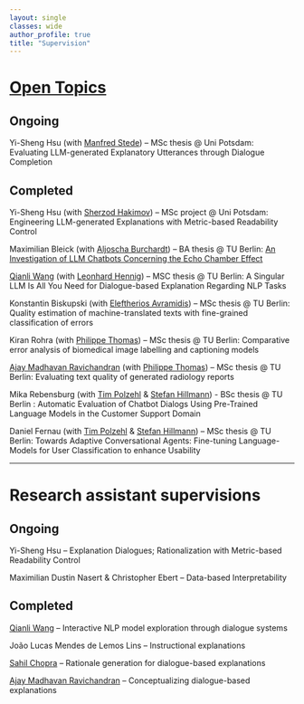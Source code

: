 ```yaml
---
layout: single
classes: wide
author_profile: true
title: "Supervision"
---
```


# [Open Topics](./topics.md)

## Ongoing
Yi-Sheng Hsu (with [Manfred Stede](https://www.ling.uni-potsdam.de/~stede/)) – MSc thesis @ Uni Potsdam: Evaluating LLM-generated Explanatory Utterances through Dialogue Completion  


## Completed
Yi-Sheng Hsu (with [Sherzod Hakimov](https://sherzod-hakimov.github.io/)) – MSc project @ Uni Potsdam: Engineering LLM-generated Explanations with Metric-based Readability Control  

Maximilian Bleick (with [Aljoscha Burchardt](https://www.dfki.de/~aburch/)) – BA thesis @ TU Berlin: [An Investigation of LLM Chatbots Concerning the Echo Chamber Effect](https://tu.berlin/index.php?id=246820)  

[Qianli Wang](https://github.com/qiaw99) (with [Leonhard Hennig](https://dfki-nlp.github.io/authors/leonhard-hennig/)) – MSC thesis @ TU Berlin: A Singular LLM Is All You Need for Dialogue-based Explanation Regarding NLP Tasks  

Konstantin Biskupski (with [Eleftherios Avramidis](https://github.com/lefterav)) – MSc thesis @ TU Berlin: Quality estimation of machine-translated texts with fine-grained classification of errors  

Kiran Rohra (with [Philippe Thomas](https://github.com/erechtheus)) – MSc thesis @ TU Berlin: Comparative error analysis of biomedical image labelling and captioning models  

[Ajay Madhavan Ravichandran](https://github.com/aj280192) (with [Philippe Thomas](https://github.com/erechtheus)) – MSc thesis @ TU Berlin: Evaluating text quality of generated radiology reports  

Mika Rebensburg (with [Tim Polzehl](https://www.tu.berlin/en/qu/ueber-uns/team-personen/gast-wissenschaftler-partner/dr-tim-polzehl) & [Stefan Hillmann](https://www.tu.berlin/index.php?id=29495)) - BSc thesis @ TU Berlin : Automatic Evaluation of Chatbot Dialogs Using Pre-Trained Language Models in the Customer Support Domain  

Daniel Fernau (with [Tim Polzehl](https://www.tu.berlin/en/qu/ueber-uns/team-personen/gast-wissenschaftler-partner/dr-tim-polzehl) & [Stefan Hillmann](https://www.tu.berlin/index.php?id=29495)) – MSc thesis @ TU Berlin: Towards Adaptive Conversational Agents: Fine-tuning Language-Models for User Classification to enhance Usability  

---


# Research assistant supervisions

## Ongoing

Yi-Sheng Hsu – Explanation Dialogues; Rationalization with Metric-based Readability Control  

Maximilian Dustin Nasert & Christopher Ebert – Data-based Interpretability

## Completed
[Qianli Wang](https://github.com/qiaw99) – Interactive NLP model exploration through dialogue systems  

João Lucas Mendes de Lemos Lins – Instructional explanations  

[Sahil Chopra](https://schopra6.github.io/) – Rationale generation for dialogue-based explanations  

[Ajay Madhavan Ravichandran](https://github.com/aj280192) – Conceptualizing dialogue-based explanations  


